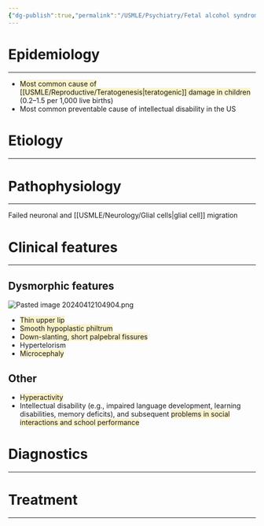 ```yaml
---
{"dg-publish":true,"permalink":"/USMLE/Psychiatry/Fetal alcohol syndrome/"}
---
```


# Epidemiology
---
- <span style="background:rgba(240, 200, 0, 0.2)">Most common cause of [[USMLE/Reproductive/Teratogenesis\|teratogenic]] damage in children</span> (0.2–1.5 per 1,000 live births) 
- Most common preventable cause of intellectual disability in the US

# Etiology
---


# Pathophysiology
---
Failed neuronal and [[USMLE/Neurology/Glial cells\|glial cell]] migration

# Clinical features
---
## Dysmorphic features
![Pasted image 20240412104904.png](/img/user/appendix/Pasted%20image%2020240412104904.png)
- <span style="background:rgba(240, 200, 0, 0.2)">Thin upper lip</span>
- <span style="background:rgba(240, 200, 0, 0.2)">Smooth hypoplastic philtrum</span>
- <span style="background:rgba(240, 200, 0, 0.2)">Down-slanting, short palpebral fissures</span>
- Hypertelorism
- <span style="background:rgba(240, 200, 0, 0.2)">Microcephaly</span>
## Other
- <span style="background:rgba(240, 200, 0, 0.2)">Hyperactivity</span>
- Intellectual disability (e.g., impaired language development, learning disabilities, memory deficits), and subsequent <span style="background:rgba(240, 200, 0, 0.2)">problems in social interactions and school performance</span>

# Diagnostics
---


# Treatment
---

